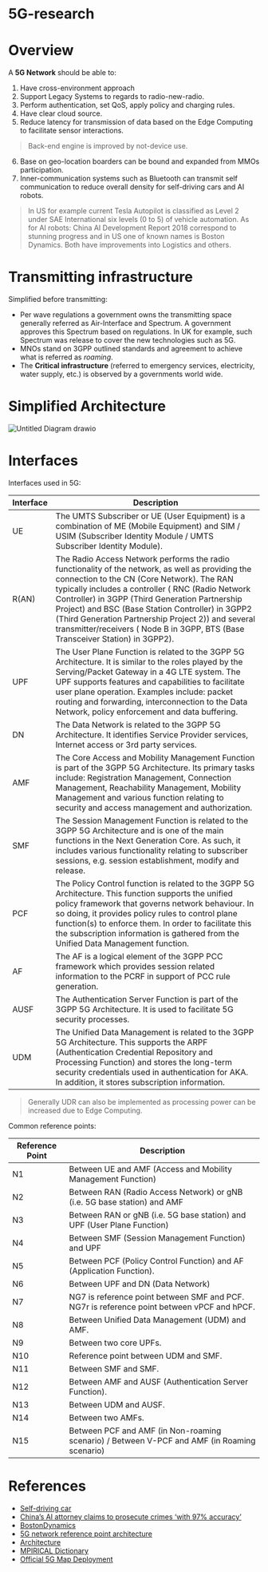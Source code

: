 # 5G-research

# Overview
A **5G Network** should be able to:

1. Have cross-environment approach
2. Support Legacy Systems to regards to radio-new-radio.
3. Perform authentication, set QoS, apply policy and charging rules.
4. Have clear cloud source.
5. Reduce latency for transmission of data based on the Edge Computing to facilitate sensor interactions.

> Back-end engine is improved by not-device use.

6. Base on geo-location boarders can be bound and expanded from MMOs participation.
7. Inner-communication systems such as Bluetooth can transmit self communication to reduce overall density for self-driving cars and AI robots.

>  In US for example current Tesla Autopilot is classified as Level 2 under SAE International six levels (0 to 5) of vehicle automation. As for AI robots:  China AI Development Report 2018 correspond to stunning progress and in US one of known names is Boston Dynamics. Both have improvements into Logistics and others.

# Transmitting infrastructure
Simplified before transmitting: 

* Per wave regulations a government owns the transmitting space generally referred as Air-Interface and Spectrum. A government approves this Spectrum based on regulations. In UK for example, such Spectrum was release to cover the new technologies such as 5G.   
* MNOs stand on 3GPP outlined standards and agreement to achieve what is referred as *roaming*. 
* The **Critical infrastructure** (referred to emergency services, electricity, water supply, etc.) is observed by a governments world wide.

# Simplified Architecture

![Untitled Diagram drawio](https://user-images.githubusercontent.com/101095778/157032513-8401abc0-f183-44ca-9add-652cbaf12b02.png)


# Interfaces
Interfaces used in 5G:

| Interface | Description |
--- | --- |
| UE | The UMTS Subscriber or UE (User Equipment) is a combination of ME (Mobile Equipment) and SIM / USIM (Subscriber Identity Module / UMTS Subscriber Identity Module). |
| R(AN) | The Radio Access Network performs the radio functionality of the network, as well as providing the connection to the CN (Core Network). The RAN typically includes a controller ( RNC (Radio Network Controller) in 3GPP (Third Generation Partnership Project) and BSC (Base Station Controller) in 3GPP2 (Third Generation Partnership Project 2)) and several transmitter/receivers ( Node B in 3GPP, BTS (Base Transceiver Station) in 3GPP2).|
| UPF | The User Plane Function is related to the 3GPP 5G Architecture. It is similar to the roles played by the Serving/Packet Gateway in a 4G LTE system. The UPF supports features and capabilities to facilitate user plane operation. Examples include: packet routing and forwarding, interconnection to the Data Network, policy enforcement and data buffering.|
| DN | The Data Network is related to the 3GPP 5G Architecture. It identifies Service Provider services, Internet access or 3rd party services.|
| AMF | The Core Access and Mobility Management Function is part of the 3GPP 5G Architecture. Its primary tasks include: Registration Management, Connection Management, Reachability Management, Mobility Management and various function relating to security and access management and authorization.|
| SMF | The Session Management Function is related to the 3GPP 5G Architecture and is one of the main functions in the Next Generation Core. As such, it includes various functionality relating to subscriber sessions, e.g. session establishment, modify and release.|
| PCF | The Policy Control function is related to the 3GPP 5G Architecture. This function supports the unified policy framework that governs network behaviour. In so doing, it provides policy rules to control plane function(s) to enforce them. In order to facilitate this the subscription information is gathered from the Unified Data Management function.|
| AF | The AF is a logical element of the 3GPP PCC framework which provides session related information to the PCRF in support of PCC rule generation.|
| AUSF | The Authentication Server Function is part of the 3GPP 5G Architecture. It is used to facilitate 5G security processes. |
| UDM | The Unified Data Management is related to the 3GPP 5G Architecture. This supports the ARPF (Authentication Credential Repository and Processing Function) and stores the long-term security credentials used in authentication for AKA. In addition, it stores subscription information.|

> Generally UDR can also be implemented as processing power can be increased due to Edge Computing.

Common reference points:

| Reference Point | Description |
--- | --- |
| N1 | Between UE and AMF (Access and Mobility Management Function) |
| N2|  Between RAN (Radio Access Network) or gNB (i.e. 5G base station) and AMF |
| N3 | Between RAN or gNB (i.e. 5G base station) and UPF (User Plane Function)  |
| N4 | Between SMF (Session Management Function) and UPF  |
| N5 | Between PCF (Policy Control Function) and AF (Application Function). |
| N6 | Between UPF and DN (Data Network) |
| N7 | NG7 is reference point between SMF and PCF. NG7r is reference point between vPCF and hPCF. |
| N8 | Between Unified Data Management (UDM) and AMF. |
| N9 | Between two core UPFs. |
| N10 | Reference point between UDM and SMF. |
| N11 | Between SMF and SMF. |
| N12 | Between AMF and AUSF (Authentication Server Function). |
| N13 | Between UDM and AUSF. |
| N14 | Between two AMFs. |
| N15 | Between PCF and AMF (in Non-roaming scenario) / Between V-PCF and AMF (in Roaming scenario) |


# References

* [Self-driving car](https://en.wikipedia.org/wiki/Self-driving_car)
* [China’s AI attorney claims to prosecute crimes ‘with 97% accuracy’](https://nypost.com/2021/12/27/chinas-ai-attorney-prosecutes-crimes-with-97-accuracy/)
* [BostonDynamics](https://www.bostondynamics.com/)
* [5G network reference point architecture](https://www.rfwireless-world.com/Terminology/5G-network-reference-point-architecture.html)
* [Architecture](https://www.grandmetric.com/2017/06/05/5g-core-network-a-short-overview/)
* [MPIRICAL Dictionary](https://www.mpirical.com/glossary/amf-core-access-and-mobility-management-function)
* [Official 5G Map Deployment](https://www.speedtest.net/ookla-5g-map)
